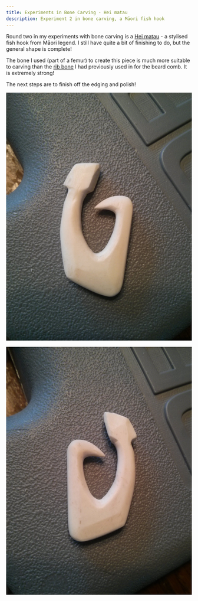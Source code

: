 ```yaml
---
title: Experiments in Bone Carving - Hei matau
description: Experiment 2 in bone carving, a Māori fish hook
---
```


Round two in my experiments with bone carving is a [Hei matau](https://en.wikipedia.org/wiki/Hei_matau) - a stylised fish hook from Māori legend. I still have quite a bit of finishing to do, but the general shape is complete!

The bone I used (part of a femur) to create this piece is much more suitable to carving than the [rib bone](/posts/2015-03-08-bone-carving-experiment-one.html) I had previously used in for the beard comb. It is extremely strong!

The next steps are to finish off the edging and polish!

![Front](/images/bone-front.jpg)

![Back](/images/bone-back.jpg)

